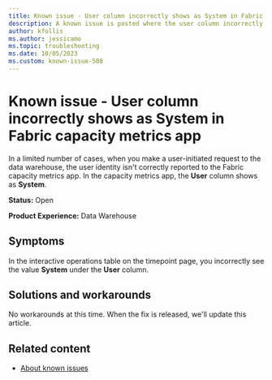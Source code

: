 ```yaml
---
title: Known issue - User column incorrectly shows as System in Fabric capacity metrics app
description: A known issue is posted where the user column incorrectly shows as System in Fabric capacity metrics app
author: kfollis
ms.author: jessicamo
ms.topic: troubleshooting 
ms.date: 10/05/2023
ms.custom: known-issue-508
---
```


# Known issue - User column incorrectly shows as System in Fabric capacity metrics app

In a limited number of cases, when you make a user-initiated request to the data warehouse, the user identity isn't correctly reported to the Fabric capacity metrics app.  In the capacity metrics app, the **User** column shows as **System**.

**Status:** Open

**Product Experience:** Data Warehouse

## Symptoms

In the interactive operations table on the timepoint page, you incorrectly see the value **System** under the **User** column.

## Solutions and workarounds

No workarounds at this time. When the fix is released, we'll update this article.

## Related content

- [About known issues](https://support.fabric.microsoft.com/known-issues)
